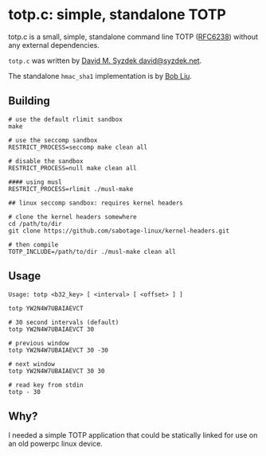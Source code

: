 totp.c: simple, standalone TOTP
===============================

totp.c is a small, simple, standalone command line TOTP
([RFC6238](https://tools.ietf.org/html/rfc6238)) without any external
dependencies.

`totp.c` was written by
[David M. Syzdek <david@syzdek.net>](https://gist.github.com/syzdek/eba233ca33e1b5a45a99).

The standalone `hmac_sha1` implementation is by
[Bob Liu](https://github.com/Akagi201/hmac-sha1).

Building
--------

    # use the default rlimit sandbox
    make

    # use the seccomp sandbox
    RESTRICT_PROCESS=seccomp make clean all

    # disable the sandbox
    RESTRICT_PROCESS=null make clean all

    #### using musl
    RESTRICT_PROCESS=rlimit ./musl-make

    ## linux seccomp sandbox: requires kernel headers

    # clone the kernel headers somewhere
    cd /path/to/dir
    git clone https://github.com/sabotage-linux/kernel-headers.git

    # then compile
    TOTP_INCLUDE=/path/to/dir ./musl-make clean all

Usage
-----

    Usage: totp <b32_key> [ <interval> [ <offset> ] ]

    totp YW2N4W7UBAIAEVCT 

    # 30 second intervals (default)
    totp YW2N4W7UBAIAEVCT 30

    # previous window
    totp YW2N4W7UBAIAEVCT 30 -30

    # next window
    totp YW2N4W7UBAIAEVCT 30 30

    # read key from stdin
    totp - 30

Why?
----

I needed a simple TOTP application that could be statically linked for
use on an old powerpc linux device.
